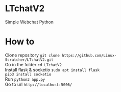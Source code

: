 # LTchatV2
Simple Webchat Python<br>
# How to<br>
Clone repository
`git clone https://github.com/Linux-Scratcher/LTchatV2.git`<br>
Go in the folder
`cd LTchatV2`<br>
Install flask & socketio
`sudo apt install flask`<br>
`pip3 install socketio`<br>
Run
`python3 app.py`<br>
Go to url
`http://localhost:5006/`
